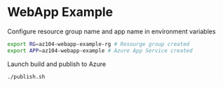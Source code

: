 # WebApp Example

Configure resource group name and app name in environment variables

```bash
export RG=az104-webapp-example-rg # Resourge group created
export APP=az104-webapp-example # Azure App Service created
```

Launch build and publish to Azure

```bash
./publish.sh
```
